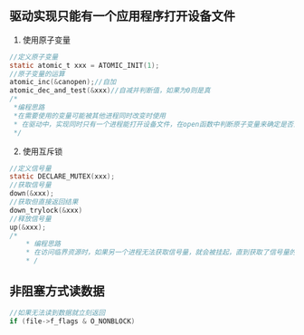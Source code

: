 ## 驱动实现只能有一个应用程序打开设备文件

1.  使用原子变量

```c
//定义原子变量
static atomic_t xxx = ATOMIC_INIT(1);
//原子变量的运算
atomic_inc(&canopen);//自加
atomic_dec_and_test(&xxx)//自减并判断值，如果为0则是真
/*
 *编程思路
 *在需要使用的变量可能被其他进程同时改变时使用
 * 在驱动中，实现同时只有一个进程能打开设备文件，在open函数中判断原子变量来确定是否为第一次打开
 */
```

2.  使用互斥锁
    
```c
//定义信号量
static DECLARE_MUTEX(xxx); 
//获取信号量
down(&xxx);
//获取但直接返回结果
down_trylock(&xxx)
//释放信号量
up(&xxx);
/*
    * 编程思路
    * 在访问临界资源时，如果另一个进程无法获取信号量，就会被挂起，直到获取了信号量的进程释放才会唤醒
    * /
```
    

## 非阻塞方式读数据

```c
//如果无法读到数据就立刻返回
if (file->f_flags & O_NONBLOCK)
```